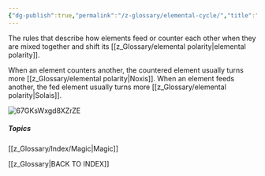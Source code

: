 ```yaml
---
{"dg-publish":true,"permalink":"/z-glossary/elemental-cycle/","title":"Elemental Polarity","hide":true,"dgShowInlineTitle":true,"noteIcon":""}
---
```


The rules that describe how elements feed or counter each other when they are mixed together and shift its [[z_Glossary/elemental polarity\|elemental polarity]].



When an element counters another, the countered element usually turns more [[z_Glossary/elemental polarity\|Noxis]]. When an element feeds another, the fed element usually turns more [[z_Glossary/elemental polarity\|Solais]]. 

![67GKsWxgd8XZrZE](https://i.imgur.com/XMmCVWl.png)



##### Topics
[[z_Glossary/Index/Magic\|Magic]]


[[z_Glossary\|BACK TO INDEX]]